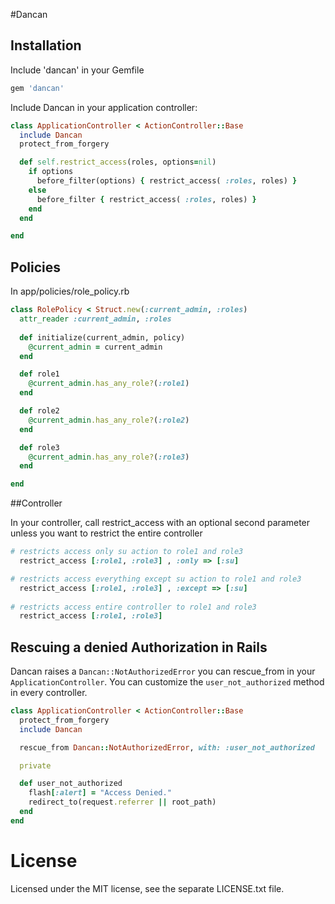 
#Dancan

## Installation

Include 'dancan' in your Gemfile

``` ruby
gem 'dancan'
```

Include Dancan in your application controller:

``` ruby
class ApplicationController < ActionController::Base
  include Dancan
  protect_from_forgery

  def self.restrict_access(roles, options=nil)
    if options 
      before_filter(options) { restrict_access( :roles, roles) }
    else
      before_filter { restrict_access( :roles, roles) }
    end
  end

end
```
 
## Policies

In app/policies/role_policy.rb 

``` ruby
class RolePolicy < Struct.new(:current_admin, :roles)
  attr_reader :current_admin, :roles
  
  def initialize(current_admin, policy)
    @current_admin = current_admin
  end

  def role1
    @current_admin.has_any_role?(:role1)
  end

  def role2
    @current_admin.has_any_role?(:role2)
  end

  def role3
    @current_admin.has_any_role?(:role3)
  end

end
```

##Controller

In your controller, call restrict_access with an optional second parameter unless you want to restrict the entire controller

``` ruby
# restricts access only su action to role1 and role3
  restrict_access [:role1, :role3] , :only => [:su]

# restricts access everything except su action to role1 and role3 
  restrict_access [:role1, :role3] , :except => [:su] 
  
# restricts access entire controller to role1 and role3
  restrict_access [:role1, :role3] 
```

## Rescuing a denied Authorization in Rails

Dancan raises a `Dancan::NotAuthorizedError` you can
rescue_from in your `ApplicationController`. You can customize the `user_not_authorized`
method in every controller.

```ruby
class ApplicationController < ActionController::Base
  protect_from_forgery
  include Dancan

  rescue_from Dancan::NotAuthorizedError, with: :user_not_authorized

  private

  def user_not_authorized
    flash[:alert] = "Access Denied."
    redirect_to(request.referrer || root_path)
  end
end
```

# License

Licensed under the MIT license, see the separate LICENSE.txt file.
